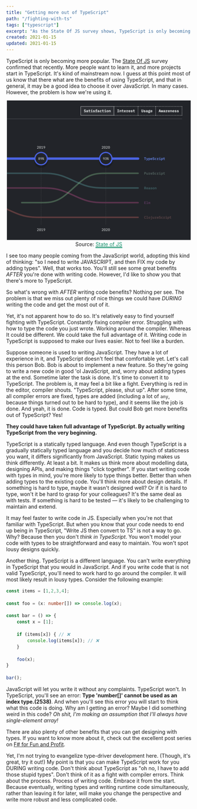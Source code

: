 ```yaml
---
title: "Getting more out of TypeScript"
path: "/fighting-with-ts"
tags: ["typescript"]
excerpt: "As the State Of JS survey shows, TypeScript is only becoming more popular. More people want to learn it, more teams wish to adopt it, and more projects start in TypeScript. The problem is how we're using it."
created: 2021-01-15
updated: 2021-01-15
---
```


TypeScript is only becoming more popular. The [State Of JS](https://2020.stateofjs.com/en-US/) survey confirmed that recently. More people want to learn it, and more projects start in TypeScript. It's kind of mainstream now. I guess at this point most of us know that there what are the benefits of using TypeScript, and that in general, it may be a good idea to choose it over JavaScript. In many cases. However, the problem is how we're using it.

<div style="display: flex; justify-content: center">
<div style="text-align: center; width: 500px">
  <img src="./ts.png" alt="https://2020.stateofjs.com/en-US/"/>
  Source: <a style="color: #1A936F; border-bottom: 2px #1A936F solid;" href="https://2020.stateofjs.com/en-US/technologies/javascript-flavors/">State of JS</a>
</div>
</div>

I see too many people coming from the JavaScript world, adopting this kind of thinking: "so I need to write JAVASCRIPT, and then FIX my code by adding types". Well, that works too. You'll still see some great benefits *AFTER* you're done with writing code. However, I'd like to show you that there's more to TypeScript.

So what's wrong with *AFTER* writing code benefits? Nothing per see. The problem is that we miss out plenty of nice things we could have *DURING* writing the code and get the most out of it.

Yet, it's not apparent how to do so. It's relatively easy to find yourself fighting with TypeScript. Constantly fixing compiler error. Struggling with how to type the code you just wrote. Working around the compiler. Whereas It could be different. We could take the full advantage of it. Writing code in TypeScript is supposed to make our lives easier. Not to feel like a burden.

Suppose someone is used to writing JavaScript. They have a lot of experience in it, and TypeScript doesn't feel that comfortable yet. Let's call this person Bob. Bob is about to implement a new feature. So they're going to write a new code in good 'ol JavaScript, and, worry about adding types at the end. Sometime later the task is done. It's time to convert it to TypeScript. The problem is, it may feel a bit like a fight. Everything is red in the editor, compiler shouts. "TypeScript, please, shut up".
After some time, all compiler errors are fixed, types are added (including a lot of `any`, because things turned out to be hard to type), and it seems like the job is done. And yeah, it is done. Code is typed. But could Bob get more benefits out of TypeScript? Yes!


**They could have taken full advantage of TypeScript. By actually writing TypeScript from the very beginning.**

TypeScript is a statically typed language. And even though TypeScript is a gradually statically typed language and you decide how much of staticness you want, it differs significantly from JavaScript. Static typing makes us think differently. At least a bit. It makes us think more about modelling data, designing APIs, and making things "click together". If you start writing code with types in mind, you're more likely to type things better. Better than when adding types to the existing code. You'll think more about design details. If something is hard to type, maybe it wasn't designed well? Or if it is hard to type, won't it be hard to grasp for your colleagues? It's the same deal as with tests. If something is hard to be tested — it's likely to be challenging to maintain and extend. 

It may feel faster to write code in JS. Especially when you're not that familiar with TypeScript. But when you know that your code needs to end up being in TypeScript, "Write JS then convert to TS" is not a way to go. Why? Because then you don't *think in TypeScript*. You won't model your code with types to be straightforward and easy to maintain. You won't spot lousy designs quickly.

Another thing. TypeScript is a different language. You can't write everything in TypeScript that you would in JavaScript. And if you write code that is not valid TypeScript, you'll need to work hard to go around the compiler. It will most likely result in lousy types. Consider the following example:

```ts
const items = [1,2,3,4];

const foo = (x: number[]) => console.log(x);

const bar = () => {
    const x = [1];

    if (items[x]) { // ❌
        console.log(items[x]); // ❌
    }

    foo(x);
}

bar();
```

JavaScript will let you write it without any complaints. TypeScript won't. In TypeScript, you'll see an error: **Type 'number[]' cannot be used as an index type.(2538)**. And when you'll see this error you will start to think what this code is doing. Why am I getting an error? Maybe I did something weird in this code? *Oh shit, I'm making an assumption that I'll always have single-element array!*

There are also plenty of other benefits that you can get designing with types. If you want to know more about it, check out the excellent post series on [F# for Fun and Profit](https://fsharpforfunandprofit.com/posts/designing-with-types-intro/).

Yet, I'm not trying to evangelize type-driver development here. (Though, it's great, try it out!) My point is that you can make TypeScript work for you DURING writing code. Don't think about TypeScript as "oh no, I have to add those stupid types".
Don't think of it as a fight with compiler errors. Think about the process. Process of writing code. Embrace it from the start. Because eventually, writing types and writing runtime code simultaneously, rather than leaving it for later, will make you change the perspective and write more robust and less complicated code.

